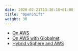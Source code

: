 ```yaml
---
date: 2020-02-21T13:36:18+01:00
title: "OpenShift"
weight: 30
---
```


* [On AWS](aws)
* [On AWS with Globalnet](globalnet)
* [Hybrid vSphere and AWS](vsphere-aws)
